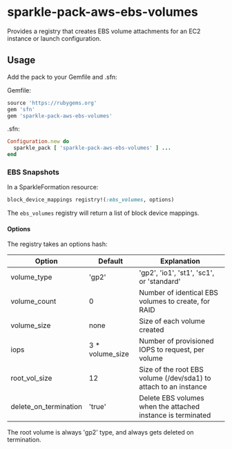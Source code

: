 # sparkle-pack-aws-ebs-volumes
Provides a registry that creates EBS volume attachments for
an EC2 instance or launch configuration.

## Usage

Add the pack to your Gemfile and .sfn:

Gemfile:
```ruby
source 'https://rubygems.org'
gem 'sfn'
gem 'sparkle-pack-aws-ebs-volumes'
```

.sfn:
```ruby
Configuration.new do
  sparkle_pack [ 'sparkle-pack-aws-ebs-volumes' ] ...
end
```

### EBS Snapshots
In a SparkleFormation resource:
```ruby
block_device_mappings registry!(:ebs_volumes, options)
```

The `ebs_volumes` registry will return a list of block device mappings.

#### Options

The registry takes an options hash:

| Option | Default | Explanation |
|--------|---------|-------------|
| volume_type | 'gp2' | 'gp2', 'io1', 'st1', 'sc1', or 'standard' |
| volume_count | 0 | Number of identical EBS volumes to create, for RAID |
| volume_size | none | Size of each volume created |
| iops | 3 * volume_size | Number of provisioned IOPS to request, per volume |
| root_vol_size | 12 | Size of the root EBS volume (/dev/sda1) to attach to an instance |
| delete_on_termination | 'true' | Delete EBS volumes when the attached instance is terminated | 

The root volume is always 'gp2' type, and always gets deleted on termination.
